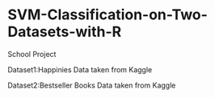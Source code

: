 # SVM-Classification-on-Two-Datasets-with-R
School Project

Dataset1:Happinies Data taken from Kaggle

Dataset2:Bestseller Books Data taken from Kaggle
